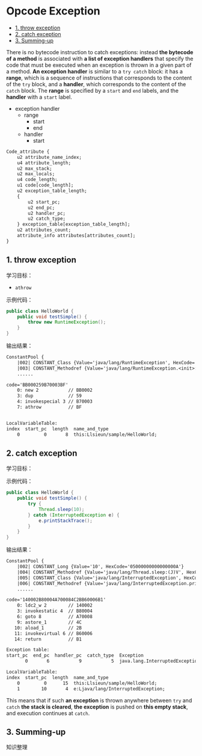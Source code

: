 # Opcode Exception

<!-- TOC -->

- [1. throw exception](#1-throw-exception)
- [2. catch exception](#2-catch-exception)
- [3. Summing-up](#3-summing-up)

<!-- /TOC -->

There is no bytecode instruction to catch exceptions: instead **the bytecode of a method** is associated with **a list of exception handlers** that specify the code that must be executed when an exception is thrown in a given part of a method. **An exception handler** is similar to a `try catch` block: it has a **range**, which is a sequence of instructions that corresponds to the content of the `try` block, and a **handler**, which corresponds to the content of the `catch` block. The **range** is specified by a `start` and `end` labels, and the **handler** with a `start` label.

- exception handler
  - range
    - start
    - end
  - handler
    - start

```txt
Code_attribute {
    u2 attribute_name_index;
    u4 attribute_length;
    u2 max_stack;
    u2 max_locals;
    u4 code_length;
    u1 code[code_length];
    u2 exception_table_length;
    {
        u2 start_pc;
        u2 end_pc;
        u2 handler_pc;
        u2 catch_type;
    } exception_table[exception_table_length];
    u2 attributes_count;
    attribute_info attributes[attributes_count];
}
```

## 1. throw exception

学习目标：

- `athrow`

示例代码：

```java
public class HelloWorld {
    public void testSimple() {
        throw new RuntimeException();
    }
}
```

输出结果：

```txt
ConstantPool {
    |002| CONSTANT_Class {Value='java/lang/RuntimeException', HexCode='070011'}
    |003| CONSTANT_Methodref {Value='java/lang/RuntimeException.<init>:()V', HexCode='0A00020010'}
    ......

code='BB000259B70003BF'
    0: new 2           // BB0002
    3: dup             // 59
    4: invokespecial 3 // B70003
    7: athrow          // BF


LocalVariableTable:
index  start_pc  length  name_and_type
    0         0       8  this:Llsieun/sample/HelloWorld;
```

## 2. catch exception

学习目标：

示例代码：

```java
public class HelloWorld {
    public void testSimple() {
        try {
            Thread.sleep(10);
        } catch (InterruptedException e) {
            e.printStackTrace();
        }
    }
}
```

输出结果：

```txt
ConstantPool {
    |002| CONSTANT_Long {Value='10', HexCode='05000000000000000A'}
    |004| CONSTANT_Methodref {Value='java/lang/Thread.sleep:(J)V', HexCode='0A00180019'}
    |005| CONSTANT_Class {Value='java/lang/InterruptedException', HexCode='07001A'}
    |006| CONSTANT_Methodref {Value='java/lang/InterruptedException.printStackTrace:()V', HexCode='0A0005001B'}
    ......

code='140002B80004A700084C2BB60006B1'
    0: ldc2_w 2        // 140002
    3: invokestatic 4  // B80004
    6: goto 8          // A70008
    9: astore_1        // 4C
   10: aload_1         // 2B
   11: invokevirtual 6 // B60006
   14: return          // B1

Exception table:
start_pc  end_pc  handler_pc  catch_type  Exception
       0       6           9           5  java.lang.InterruptedException

LocalVariableTable:
index  start_pc  length  name_and_type
    0         0      15  this:Llsieun/sample/HelloWorld;
    1        10       4  e:Ljava/lang/InterruptedException;
```

This means that if such **an exception** is thrown anywhere between `try` and `catch` **the stack is cleared**, **the exception** is pushed on **this empty stack**, and execution continues at `catch`.

## 3. Summing-up

知识整理

